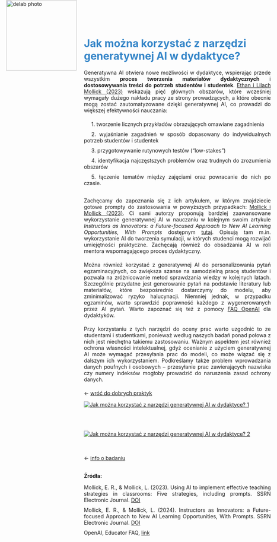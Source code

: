 <div style="position: absolute; top: 0; left: 1.3em; width: 190px; height: 190px; overflow: hidden;">
    <img src="/genai_site/assets/logo2.png" alt="delab photo" style="width: 100%; height: 100%; object-fit: contain; display: block;">
</div>

<h1 style="margin-top: 50px; color: #3485C8"> <b> Jak można korzystać z narzędzi generatywnej AI w dydaktyce?</b></h1>

<div style="text-align: justify; margin-bottom: 20px;">
Generatywna AI otwiera nowe możliwości w dydaktyce, wspierając przede wszystkim <b>proces tworzenia materiałów dydaktycznych</b> i <b>dostosowywania treści do potrzeb studentów i studentek</b>. <a href="https://doi.org/10.2139/ssrn.4391243" target="_blank">Ethan i Lilach Mollick (2023)</a> wskazują pięć głównych obszarów, które wcześniej wymagały dużego nakładu pracy ze strony prowadzących, a które obecnie mogą zostać zautomatyzowane dzięki generatywnej AI, co prowadzi do większej efektywności nauczania:
</div>
   <div style="text-align: justify; margin-bottom: 10px; text-indent: 20px;">
    1. tworzenie licznych przykładów obrazujących omawiane zagadnienia  
</div>
<div style="text-align: justify; margin-bottom: 10px; text-indent: 20px;">
    2. wyjaśnianie zagadnień w sposób dopasowany do indywidualnych potrzeb studentów i studentek
</div>
<div style="text-align: justify; margin-bottom: 10px; text-indent: 20px;">
    3. przygotowywanie rutynowych testów (“low-stakes”)
</div>
<div style="text-align: justify; margin-bottom: 10px; text-indent: 20px;">
    4. identyfikacja najczęstszych problemów oraz trudnych do zrozumienia obszarów
</div>
<div style="text-align: justify; margin-bottom: 30px; text-indent: 20px;">
    5. łączenie tematów między zajęciami oraz powracanie do nich po czasie. 
</div>
<div style="text-align: justify; margin-bottom: 20px;">
Zachęcamy do zapoznania się z ich artykułem, w którym znajdziecie gotowe prompty do zastosowania w powyższych przypadkach: <a href="https://dx.doi.org/10.2139/ssrn.4391243" target="_blank">Mollick i Mollick (2023)</a>. Ci sami autorzy proponują bardziej zaawansowane wykorzystanie generatywnej AI w nauczaniu w kolejnym swoim artykule <i>Instructors as Innovators: a Future-focused Approach to New AI Learning Opportunities, With Prompts</i> dostępnym <a href="https://papers.ssrn.com/sol3/papers.cfm?abstract_id=4802463" target="_blank">tutaj</a>. Opisują tam m.in. wykorzystanie AI do tworzenia symulacji, w których studenci mogą rozwijać umiejętności praktyczne. Zachęcają również do obsadzania AI w roli mentora wspomagającego proces dydaktyczny.
</div>
<div style="text-align: justify; margin-bottom: 20px;">
Można również korzystać z generatywnej AI do personalizowania pytań egzaminacyjnych, co zwiększa szanse na samodzielną pracę studentów i pozwala na zróżnicowanie metod sprawdzania wiedzy w kolejnych latach. Szczególnie przydatne jest generowanie pytań na podstawie literatury lub materiałów, które bezpośrednio dostarczymy do modelu, aby zminimalizować ryzyko halucynacji. Niemniej jednak, w przypadku egzaminów, warto sprawdzić poprawność każdego z wygenerowanych przez AI pytań. Warto zapoznać się też z pomocy <a href="https://help.openai.com/en/collections/5929286-educator-faq" target="_blank">FAQ OpenAI</a> dla dydaktyków. 
</div>
<div style="text-align: justify; margin-bottom: 20px;">
Przy korzystaniu z tych narzędzi do oceny prac warto uzgodnić to ze studentami i studentkami, ponieważ według naszych badań ponad połowa z nich jest niechętna takiemu zastosowaniu. Ważnym aspektem jest również ochrona własności intelektualnej, gdyż ocenianie z użyciem generatywnej AI może wymagać przesyłania prac do modeli, co może wiązać się z dalszym ich wykorzystaniem. Podkreślamy także problem wprowadzania danych poufnych i osobowych – przesyłanie prac zawierających nazwiska czy numery indeksów mogłoby prowadzić do naruszenia zasad ochrony danych.
</div>

← [wróć do dobrych praktyk](cel.md)

<div class='tableauPlaceholder' id='viz1728396125253' style='position: relative'><noscript><a href='#'><img alt='Jak można korzystać z narzędzi generatywnej AI w dydaktyce? 1 ' src='https:&#47;&#47;public.tableau.com&#47;static&#47;images&#47;Ja&#47;JakmoznakorzystacznarzedzigeneratywnejAIwdydaktyce1&#47;JakmonakorzystaznarzdzigeneratywnejAIwdydaktyce1&#47;1_rss.png' style='border: none' /></a></noscript><object class='tableauViz'  style='display:none;'><param name='host_url' value='https%3A%2F%2Fpublic.tableau.com%2F' /> <param name='embed_code_version' value='3' /> <param name='site_root' value='' /><param name='name' value='JakmoznakorzystacznarzedzigeneratywnejAIwdydaktyce1&#47;JakmonakorzystaznarzdzigeneratywnejAIwdydaktyce1' /><param name='tabs' value='no' /><param name='toolbar' value='yes' /><param name='static_image' value='https:&#47;&#47;public.tableau.com&#47;static&#47;images&#47;Ja&#47;JakmoznakorzystacznarzedzigeneratywnejAIwdydaktyce1&#47;JakmonakorzystaznarzdzigeneratywnejAIwdydaktyce1&#47;1.png' /> <param name='animate_transition' value='yes' /><param name='display_static_image' value='yes' /><param name='display_spinner' value='yes' /><param name='display_overlay' value='yes' /><param name='display_count' value='yes' /><param name='language' value='en-GB' /></object></div>                <script type='text/javascript'>                    var divElement = document.getElementById('viz1728396125253');                    var vizElement = divElement.getElementsByTagName('object')[0];                    if ( divElement.offsetWidth > 800 ) { vizElement.style.width='800px';vizElement.style.height='827px';} else if ( divElement.offsetWidth > 500 ) { vizElement.style.width='800px';vizElement.style.height='827px';} else { vizElement.style.width='100%';vizElement.style.height='1077px';}                     var scriptElement = document.createElement('script');                    scriptElement.src = 'https://public.tableau.com/javascripts/api/viz_v1.js';                    vizElement.parentNode.insertBefore(scriptElement, vizElement);                </script>

<br></br>

<div class='tableauPlaceholder' id='viz1728396155355' style='position: relative'><noscript><a href='#'><img alt='Jak można korzystać z narzędzi generatywnej AI w dydaktyce? 2 ' src='https:&#47;&#47;public.tableau.com&#47;static&#47;images&#47;Ja&#47;JakmoznakorzystacznarzedzigeneratywnejAIwdydaktyce2&#47;JakmonakorzystaznarzdzigeneratywnejAIwdydaktyce2&#47;1_rss.png' style='border: none' /></a></noscript><object class='tableauViz'  style='display:none;'><param name='host_url' value='https%3A%2F%2Fpublic.tableau.com%2F' /> <param name='embed_code_version' value='3' /> <param name='site_root' value='' /><param name='name' value='JakmoznakorzystacznarzedzigeneratywnejAIwdydaktyce2&#47;JakmonakorzystaznarzdzigeneratywnejAIwdydaktyce2' /><param name='tabs' value='no' /><param name='toolbar' value='yes' /><param name='static_image' value='https:&#47;&#47;public.tableau.com&#47;static&#47;images&#47;Ja&#47;JakmoznakorzystacznarzedzigeneratywnejAIwdydaktyce2&#47;JakmonakorzystaznarzdzigeneratywnejAIwdydaktyce2&#47;1.png' /> <param name='animate_transition' value='yes' /><param name='display_static_image' value='yes' /><param name='display_spinner' value='yes' /><param name='display_overlay' value='yes' /><param name='display_count' value='yes' /><param name='language' value='en-GB' /></object></div>                <script type='text/javascript'>                    var divElement = document.getElementById('viz1728396155355');                    var vizElement = divElement.getElementsByTagName('object')[0];                    if ( divElement.offsetWidth > 800 ) { vizElement.style.width='800px';vizElement.style.height='527px';} else if ( divElement.offsetWidth > 500 ) { vizElement.style.width='800px';vizElement.style.height='527px';} else { vizElement.style.width='100%';vizElement.style.height='827px';}                     var scriptElement = document.createElement('script');                    scriptElement.src = 'https://public.tableau.com/javascripts/api/viz_v1.js';                    vizElement.parentNode.insertBefore(scriptElement, vizElement);                </script>

<br></br>
← [info o badaniu](badanie.md)
<br></br>

<b>Źródła:</b> 
<div style="text-align: justify; margin-bottom: 10px;">
Mollick, E. R., & Mollick, L. (2023). Using AI to implement effective teaching strategies in classrooms: Five strategies, including prompts. SSRN Electronic Journal. <a href="https://doi.org/10.2139/ssrn.4391243" target="_blank">DOI</a>
</div>
<div style="text-align: justify; margin-bottom: 10px;">
Mollick, E. R., & Mollick, L. (2024). Instructors as Innovators: a Future-focused Approach to New AI Learning Opportunities, With Prompts. SSRN Electronic Journal. <a href="https://doi.org/10.2139/ssrn.4802463" target="_blank">DOI</a>
</div>
<div style="text-align: justify; margin-bottom: 10px;">
OpenAI, Educator FAQ, <a href="https://help.openai.com/en/collections/5929286-educator-faq" target="_blank">link</a>


